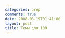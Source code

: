 ```yaml
---
categories: prep
comments: true
date: 2008-08-19T01:41:00
layout: post
title: Темы для 100
---
```


